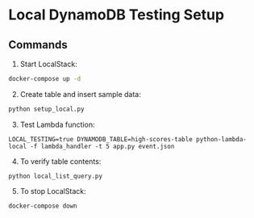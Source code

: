 # Local DynamoDB Testing Setup

## Commands

1. Start LocalStack:
```bash
docker-compose up -d
```

2. Create table and insert sample data:

```bash
python setup_local.py
```

3. Test Lambda function:

```shell
LOCAL_TESTING=true DYNAMODB_TABLE=high-scores-table python-lambda-local -f lambda_handler -t 5 app.py event.json
```

4. To verify table contents:

```shell
python local_list_query.py
```

5. To stop LocalStack:

```shell
docker-compose down
```
